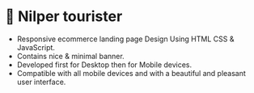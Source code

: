 # 🧳 Nilper tourister
- Responsive ecommerce landing page Design Using HTML CSS &amp; JavaScript.
- Contains nice & minimal banner.
- Developed first for Desktop then for Mobile devices.
- Compatible with all mobile devices and with a beautiful and pleasant user interface.
